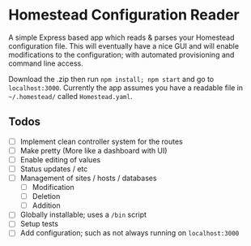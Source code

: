 # Homestead Configuration Reader

A simple Express based app which reads & parses your Homestead configuration file. This will eventually have a nice GUI and will enable modifications to the configuration; with automated provisioning and command line access.


Download the .zip then run `npm install; npm start` and go to `localhost:3000`. Currently the app assumes you have a readable file in `~/.homestead/` called `Homestead.yaml`.


## Todos

- [ ] Implement clean controller system for the routes
- [ ] Make pretty (More like a dashboard with UI)
- [ ] Enable editing of values
- [ ] Status updates / etc
- [ ] Management of sites / hosts / databases
    - [ ] Modification
    - [ ] Deletion
    - [ ] Addition
- [ ] Globally installable; uses a `/bin` script
- [ ] Setup tests
- [ ] Add configuration; such as not always running on `localhost:3000`
